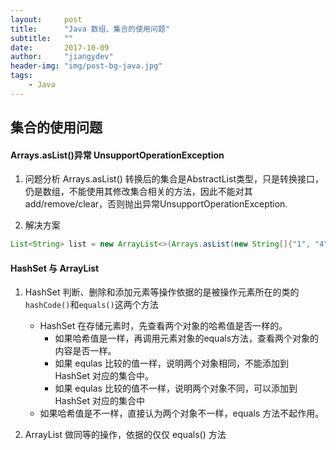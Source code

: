 ```yaml
---
layout:     post
title:      "Java 数组、集合的使用问题"
subtitle:   ""
date:       2017-10-09
author:     "jiangydev"
header-img: "img/post-bg-java.jpg"
tags:
    - Java
---
```


## 集合的使用问题

#### Arrays.asList()异常 UnsupportOperationException
1. 问题分析
Arrays.asList() 转换后的集合是AbstractList类型，只是转换接口，仍是数组，不能使用其修改集合相关的方法，因此不能对其add/remove/clear，否则抛出异常UnsupportOperationException.

2. 解决方案
```java
List<String> list = new ArrayList<>(Arrays.asList(new String[]{"1", "4", "4"}));
```

#### HashSet 与 ArrayList
1. HashSet 判断、删除和添加元素等操作依据的是被操作元素所在的类的`hashCode()`和`equals()`这两个方法
   - HashSet 在存储元素时，先查看两个对象的哈希值是否一样的。
     - 如果哈希值是一样，再调用元素对象的equals方法，查看两个对象的内容是否一样。
     - 如果 equlas 比较的值一样，说明两个对象相同，不能添加到 HashSet 对应的集合中。
     - 如果 equlas 比较的值不一样，说明两个对象不同，可以添加到 HashSet 对应的集合中
   - 如果哈希值是不一样，直接认为两个对象不一样，equals 方法不起作用。

2. ArrayList 做同等的操作，依据的仅仅 equals() 方法

